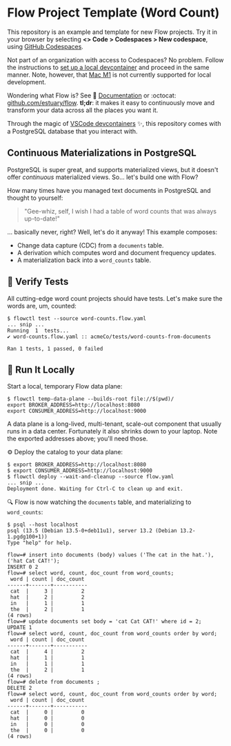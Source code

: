 # Flow Project Template (Word Count)

This repository is an example and template for new Flow projects.
Try it in your browser by selecting **<> Code > Codespaces > New codespace**,
  using [GitHub Codespaces](https://github.com/features/codespaces). 
  
Not part of an organization with access to Codespaces? No problem. Follow the instructions 
to [set up a local devcontainer](https://docs.estuary.dev/getting-started/installation#using-visual-studio-code-devcontainers) 
and proceed in the same manner. Note, however, that [Mac M1](https://support.apple.com/en-us/HT211814) is not currently supported for local development. 

Wondering what Flow is?
See 📖 [Documentation](https://docs.estuary.dev/)
or :octocat: [github.com/estuary/flow](https://github.com/estuary/flow).
**tl;dr**: it makes it easy to continuously move and transform your data
across all the places you want it.

Through the magic of
[VSCode devcontainers](https://code.visualstudio.com/docs/remote/containers) ✨,
this repository comes with a PostgreSQL
database that you interact with.

## Continuous Materializations in PostgreSQL

PostgreSQL is super great, and supports materialized views,
but it doesn't offer _continuous_ materialized views.
So... let's build one with Flow?

How many times have you managed text documents in PostgreSQL and thought to yourself:
> "Gee-whiz, self, I wish I had a table of word counts that was always up-to-date!"

... basically never, right? Well, let's do it anyway! This example composes:
* Change data capture (CDC) from a `documents` table.
* A derivation which computes word and document frequency updates.
* A materialization back into a `word_counts` table.

## 🧪 Verify Tests

All cutting-edge word count projects should have tests.
Let's make sure the words are, um, counted:
```console
$ flowctl test --source word-counts.flow.yaml
... snip ...
Running  1  tests...
✔️ word-counts.flow.yaml :: acmeCo/tests/word-counts-from-documents

Ran 1 tests, 1 passed, 0 failed
```

## 🚢 Run It Locally

Start a local, temporary Flow data plane:
```console
$ flowctl temp-data-plane --builds-root file://$(pwd)/
export BROKER_ADDRESS=http://localhost:8080
export CONSUMER_ADDRESS=http://localhost:9000
```

A data plane is a long-lived, multi-tenant, scale-out component that
usually runs in a data center.
Fortunately it also shrinks down to your laptop.
Note the exported addresses above; you'll need those.

⚙️ Deploy the catalog to your data plane:
```console
$ export BROKER_ADDRESS=http://localhost:8080
$ export CONSUMER_ADDRESS=http://localhost:9000
$ flowctl deploy --wait-and-cleanup --source flow.yaml
... snip ...
Deployment done. Waiting for Ctrl-C to clean up and exit.
```

🔍 Flow is now watching the `documents` table, and materializing to `word_counts`:
```console
$ psql --host localhost
psql (13.5 (Debian 13.5-0+deb11u1), server 13.2 (Debian 13.2-1.pgdg100+1))
Type "help" for help.

flow=# insert into documents (body) values ('The cat in the hat.'), ('hat Cat CAT!');
INSERT 0 2
flow=# select word, count, doc_count from word_counts;
 word | count | doc_count
------+-------+-----------
 cat  |     3 |         2
 hat  |     2 |         2
 in   |     1 |         1
 the  |     2 |         1
(4 rows)
flow=# update documents set body = 'cat Cat CAT!' where id = 2;
UPDATE 1
flow=# select word, count, doc_count from word_counts order by word;
 word | count | doc_count
------+-------+-----------
 cat  |     4 |         2
 hat  |     1 |         1
 in   |     1 |         1
 the  |     2 |         1
(4 rows)
flow=# delete from documents ;
DELETE 2
flow=# select word, count, doc_count from word_counts order by word;
 word | count | doc_count
------+-------+-----------
 cat  |     0 |         0
 hat  |     0 |         0
 in   |     0 |         0
 the  |     0 |         0
(4 rows)
```
